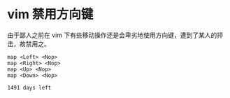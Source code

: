 # vim 禁用方向键

由于鄙人之前在 vim 下有些移动操作还是会卑劣地使用方向键，遭到了某人的抨击，故禁用之。

```
map <Left> <Nop>
map <Right> <Nop>
map <Up> <Nop>
map <Down> <Nop>
```

`1491 days left`

